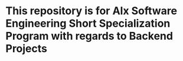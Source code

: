 # This repository is for Alx Software Engineering Short Specialization Program with regards to Backend Projects

